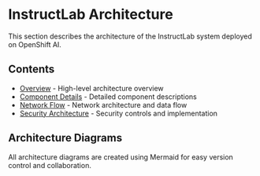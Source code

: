 # InstructLab Architecture

This section describes the architecture of the InstructLab system deployed on OpenShift AI.

## Contents

- [Overview](./overview.md) - High-level architecture overview
- [Component Details](./components.md) - Detailed component descriptions
- [Network Flow](./network-flow.md) - Network architecture and data flow
- [Security Architecture](./security.md) - Security controls and implementation

## Architecture Diagrams

All architecture diagrams are created using Mermaid for easy version control and collaboration.